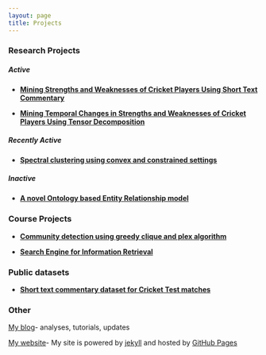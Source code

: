 ```yaml
---
layout: page
title: Projects
---
```


### Research Projects

##### *Active*

- [**Mining Strengths and Weaknesses of Cricket Players Using Short Text Commentary**](/projects/weakness)

- [**Mining Temporal Changes in Strengths and Weaknesses of Cricket Players Using Tensor Decomposition**](/projects/weaknesstime)

##### *Recently Active* 

- [**Spectral clustering using convex and constrained settings**](/projects/spectralclustering)


##### *Inactive* 

- [**A novel Ontology based Entity Relationship model**](/projects/ontology)

### Course Projects

- [**Community detection using greedy clique and plex algorithm**](/projects/clique)

- [**Search Engine for Information Retrieval**](/projects/searchengine)


### Public datasets

- [**Short text commentary dataset for Cricket Test matches**](/projects/commentarydata)

### Other

[My blog](/blog)- analyses, tutorials, updates 

<a target="_blank" href="https://github.com/swarup-rj/swarup-rj.github.io">My website</a>- My site is powered by <a target="_blank" href="https://jekyllrb.com/">jekyll</a> and hosted by <a target="_blank" href="https://pages.github.com/">GitHub Pages</a>

